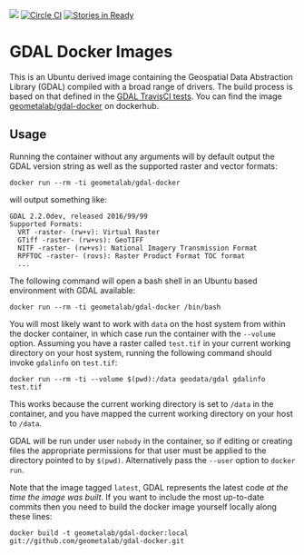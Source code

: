[![](https://imagelayers.io/badge/geometalab/gdal-docker:latest.svg)](https://imagelayers.io/?images=geometalab/gdal-docker:latest 'Get your own badge on imagelayers.io')
[![Circle CI](https://circleci.com/gh/geometalab/gdal-docker.svg?style=svg)](https://circleci.com/gh/geometalab/gdal-docker)
[![Stories in Ready](https://badge.waffle.io/geometalab/gdal-docker.svg?label=ready&title=Ready)](http://waffle.io/geometalab/gdal-docker)

# GDAL Docker Images

This is an Ubuntu derived image containing the Geospatial Data Abstraction
Library (GDAL) compiled with a broad range of drivers. The build process is
based on that defined in the
[GDAL TravisCI tests](https://github.com/OSGeo/gdal/blob/trunk/.travis.yml).
You can find the image [geometalab/gdal-docker][dockerimage] on dockerhub.

[dockerimage]: https://hub.docker.com/r/geometalab/gdal-docker/

## Usage

Running the container without any arguments will by default output the GDAL
version string as well as the supported raster and vector formats:
```
docker run --rm -ti geometalab/gdal-docker
```
will output something like:
```
GDAL 2.2.0dev, released 2016/99/99
Supported Formats:
  VRT -raster- (rw+v): Virtual Raster
  GTiff -raster- (rw+vs): GeoTIFF
  NITF -raster- (rw+vs): National Imagery Transmission Format
  RPFTOC -raster- (rovs): Raster Product Format TOC format
  ...
```

The following command will open a bash shell in an Ubuntu based environment
with GDAL available:

    docker run --rm -ti geometalab/gdal-docker /bin/bash

You will most likely want to work with `data` on the host system from within the
docker container, in which case run the container with the `--volume` option. Assuming
you have a raster called `test.tif` in your current working directory on your
host system, running the following command should invoke `gdalinfo` on
`test.tif`:

    docker run --rm -ti --volume $(pwd):/data geodata/gdal gdalinfo test.tif

This works because the current working directory is set to `/data` in the
container, and you have mapped the current working directory on your host to
`/data`.

GDAL will be run under user `nobody` in the container, so if editing or creating
files the appropriate permissions for that user must be applied to the directory
pointed to by `$(pwd)`.  Alternatively pass the `--user` option to `docker run`.

Note that the image tagged `latest`, GDAL represents the latest code *at the
time the image was built*. If you want to include the most up-to-date commits
then you need to build the docker image yourself locally along these lines:

    docker build -t geometalab/gdal-docker:local git://github.com/geometalab/gdal-docker.git
